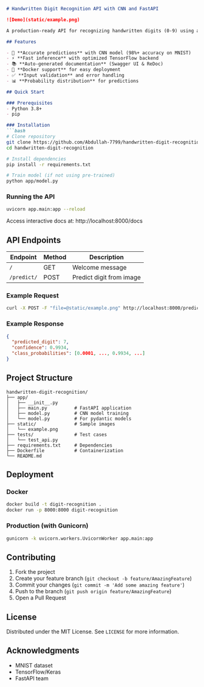 ```markdown
# Handwritten Digit Recognition API with CNN and FastAPI

![Demo](static/example.png)

A production-ready API for recognizing handwritten digits (0-9) using a Convolutional Neural Network (CNN) and FastAPI framework.

## Features

- 🎯 **Accurate predictions** with CNN model (98%+ accuracy on MNIST)
- ⚡ **Fast inference** with optimized TensorFlow backend
- 📚 **Auto-generated documentation** (Swagger UI & ReDoc)
- 🐳 **Docker support** for easy deployment
- ✅ **Input validation** and error handling
- 📊 **Probability distribution** for predictions

## Quick Start

### Prerequisites
- Python 3.8+
- pip

### Installation
```bash
# Clone repository
git clone https://github.com/Abdullah-7799/handwritten-digit-recognition.git
cd handwritten-digit-recognition

# Install dependencies
pip install -r requirements.txt

# Train model (if not using pre-trained)
python app/model.py
```

### Running the API
```bash
uvicorn app.main:app --reload
```
Access interactive docs at: http://localhost:8000/docs

## API Endpoints

| Endpoint | Method | Description |
|----------|--------|-------------|
| `/` | GET | Welcome message |
| `/predict/` | POST | Predict digit from image |

### Example Request
```bash
curl -X POST -F "file=@static/example.png" http://localhost:8000/predict/
```

### Example Response
```json
{
  "predicted_digit": 7,
  "confidence": 0.9934,
  "class_probabilities": [0.0001, ..., 0.9934, ...]
}
```

## Project Structure

```
handwritten-digit-recognition/
├── app/
│   ├── __init__.py
│   ├── main.py          # FastAPI application
│   ├── model.py         # CNN model training
│   └── model.py         # For pydantic models
├── static/              # Sample images
│   └── example.png
├── tests/               # Test cases
│   └── test_api.py
├── requirements.txt     # Dependencies
├── Dockerfile           # Containerization
└── README.md
```

## Deployment

### Docker
```bash
docker build -t digit-recognition .
docker run -p 8000:8000 digit-recognition
```

### Production (with Gunicorn)
```bash
gunicorn -k uvicorn.workers.UvicornWorker app.main:app
```

## Contributing

1. Fork the project
2. Create your feature branch (`git checkout -b feature/AmazingFeature`)
3. Commit your changes (`git commit -m 'Add some amazing feature'`)
4. Push to the branch (`git push origin feature/AmazingFeature`)
5. Open a Pull Request

## License

Distributed under the MIT License. See `LICENSE` for more information.

## Acknowledgments
- MNIST dataset
- TensorFlow/Keras
- FastAPI team
